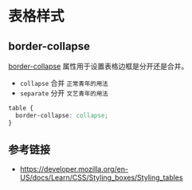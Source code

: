 # 表格样式

## border-collapse
[border-collapse](https://developer.mozilla.org/en-US/docs/Web/CSS/border-collapse) 属性用于设置表格边框是分开还是合并。
* `collapse` 合并 `正常青年的用法`
* `separate` 分开 `文艺青年的用法` 

```css
table {
  border-collapse: collapse;
}
```

## 参考链接
* https://developer.mozilla.org/en-US/docs/Learn/CSS/Styling_boxes/Styling_tables
